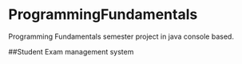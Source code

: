 # ProgrammingFundamentals

Programming Fundamentals semester project in java console based.

##Student Exam management system
